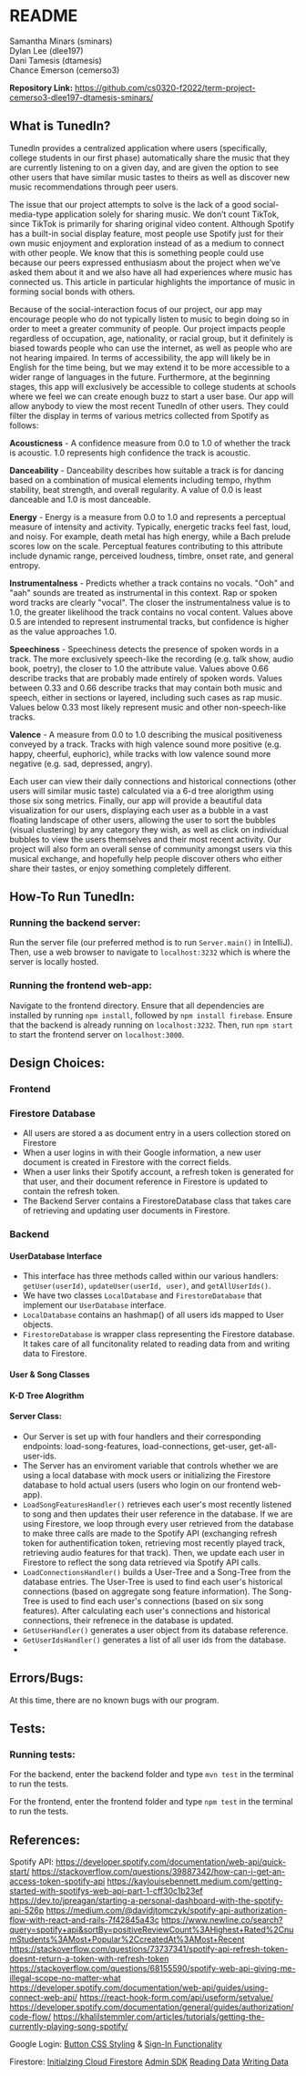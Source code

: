 # README

Samantha Minars (sminars)\
Dylan Lee (dlee197)\
Dani Tamesis (dtamesis)\
Chance Emerson (cemerso3)

**Repository Link:** https://github.com/cs0320-f2022/term-project-cemerso3-dlee197-dtamesis-sminars/

## What is TunedIn?

TunedIn provides a centralized application where users (specifically, college students in our first phase) automatically share the music that they are currently listening to on a given day, and are given the option to see other users that have similar music tastes to theirs as well as discover new music recommendations through peer users. 

The issue that our project attempts to solve is the lack of a good social-media-type application solely for sharing music. We don’t count TikTok, since TikTok is primarily for sharing original video content. Although Spotify has a built-in social display feature, most people use Spotify just for their own music enjoyment and exploration instead of as a medium to connect with other people. We know that this is something people could use because our peers expressed enthusiasm about the project when we’ve asked them about it and we also have all had experiences where music has connected us. This article in particular highlights the importance of music in forming social bonds with others. 

Because of the social-interaction focus of our project, our app may encourage people who do not typically listen to music to begin doing so in order to meet a greater community of people. Our project impacts people regardless of occupation, age, nationality, or racial group, but it definitely is biased towards people who can use the internet, as well as people who are not hearing impaired. In terms of accessibility, the app will likely be in English for the time being, but we may extend it to be more accessible to a wider range of languages in the future. Furthermore, at the beginning stages, this app will exclusively be accessible to college students at schools where we feel we can create enough buzz to start a user base.
Our app will allow anybody to view the most recent TunedIn of other users. They could filter the display in terms of various metrics collected from Spotify as follows:

<b>Acousticness</b> - A confidence measure from 0.0 to 1.0 of whether the track is acoustic. 1.0 represents high confidence the track is acoustic.

<b>Danceability</b>  - Danceability describes how suitable a track is for dancing based on a combination of musical elements including tempo, rhythm stability, beat strength, and overall regularity. A value of 0.0 is least danceable and 1.0 is most danceable.

<b>Energy</b>  - Energy is a measure from 0.0 to 1.0 and represents a perceptual measure of intensity and activity. Typically, energetic tracks feel fast, loud, and noisy. For example, death metal has high energy, while a Bach prelude scores low on the scale. Perceptual features contributing to this attribute include dynamic range, perceived loudness, timbre, onset rate, and general entropy.

<b>Instrumentalness</b>  - Predicts whether a track contains no vocals. "Ooh" and "aah" sounds are treated as instrumental in this context. Rap or spoken word tracks are clearly "vocal". The closer the instrumentalness value is to 1.0, the greater likelihood the track contains no vocal content. Values above 0.5 are intended to represent instrumental tracks, but confidence is higher as the value approaches 1.0.

<b>Speechiness</b>  - Speechiness detects the presence of spoken words in a track. The more exclusively speech-like the recording (e.g. talk show, audio book, poetry), the closer to 1.0 the attribute value. Values above 0.66 describe tracks that are probably made entirely of spoken words. Values between 0.33 and 0.66 describe tracks that may contain both music and speech, either in sections or layered, including such cases as rap music. Values below 0.33 most likely represent music and other non-speech-like tracks.

<b>Valence</b>  - A measure from 0.0 to 1.0 describing the musical positiveness conveyed by a track. Tracks with high valence sound more positive (e.g. happy, cheerful, euphoric), while tracks with low valence sound more negative (e.g. sad, depressed, angry).

Each user can view their daily connections and historical connections (other users will similar music taste) calculated via a 6-d tree alorigthm using those six song metrics. Finally, our app will provide a beautiful data visualization for our users, displaying each user as a bubble in a vast floating landscape of other users, allowing the user to sort the bubbles (visual clustering) by any category they wish, as well as click on individual bubbles to view the users themselves and their most recent activity. Our project will also form an overall sense of community amongst users via this musical exchange, and hopefully help people discover others who either share their tastes, or enjoy something completely different.

## How-To Run TunedIn:

### Running the backend server:

Run the server file (our preferred method is to run `Server.main()` in IntelliJ). Then, use a web browser to navigate to `localhost:3232` which is where the server is locally hosted. 

### Running the frontend web-app:

Navigate to the frontend directory. Ensure that all dependencies are installed by running `npm install`, followed by `npm install firebase`. Ensure that the backend is already running on `localhost:3232`. Then, run `npm start` to start the frontend server on `localhost:3000`.


## Design Choices:
### Frontend

### Firestore Database
- All users are stored a as document entry in a users collection stored on Firestore 
- When a user logins in with their Google information, a new user document is created in Firestore with the correct fields. 
- When a user links their Spotify account, a refresh token is generated for that user, and their document reference in Firestore is updated to contain the refresh token. 
- The Backend Server contains a FirestoreDatabase class that takes care of retrieving and updating user documents in Firestore. 

### Backend 
#### UserDatabase Interface
- This interface has three methods called within our various handlers: `getUser(userId)`, `updateUser(userId, user)`, and `getAllUserIds()`.
- We have two classes `LocalDatabase` and `FirestoreDatabase` that implement our `UserDatabase` interface.
- `LocalDatabase` contains an hashmap() of all users ids mapped to User objects.
- `FirestoreDatabase` is wrapper class representing the Firestore database. It takes care of all funcitonality related to reading data from and writing data to Firestore.
#### User & Song Classes
#### K-D Tree Alogrithm 
#### Server Class:
- Our Server is set up with four handlers and their corresponding endpoints: load-song-features, load-connections, get-user, get-all-user-ids.
- The Server has an enviroment variable that controls whether we are using a local database with mock users or initializing the Firestore database to hold actual users (users who login on our frontend web-app).
- `LoadSongFeaturesHandler()` retrieves each user's most recently listened to song and then updates their user reference in the database. If we are using Firestore, we loop through every user retrieved from the database to make three calls are made to the Spotify API (exchanging refresh token for authentification token, retrieving most recently played track, retrieving audio features for that track). Then, we update each user in Firestore to reflect the song data retrieved via Spotify API calls. 
- `LoadConnectionsHandler()` builds a User-Tree and a Song-Tree from the database entries. The User-Tree is used to find each user's historical connections (based on aggregate song feature information). The Song-Tree is used to find each user's connections (based on six song features). After calculating each user's connections and historical connections, their refrenece in the database is updated. 
- `GetUserHandler()` generates a user object from its database reference. 
- `GetUserIdsHandler()` generates a list of all user ids from the database. 
- 
## Errors/Bugs:

At this time, there are no known bugs with our program.

## Tests:

### Running tests:

For the backend, enter the backend folder and type `mvn test` in the terminal to run the tests.

For the frontend, enter the frontend folder and type `npm test` in the terminal to run the tests.


## References:

Spotify API:
https://developer.spotify.com/documentation/web-api/quick-start/
https://stackoverflow.com/questions/39887342/how-can-i-get-an-access-token-spotify-api
https://kaylouisebennett.medium.com/getting-started-with-spotifys-web-api-part-1-cff30c1b23ef
https://dev.to/jpreagan/starting-a-personal-dashboard-with-the-spotify-api-526p
https://medium.com/@davidjtomczyk/spotify-api-authorization-flow-with-react-and-rails-7f42845a43c
https://www.newline.co/search?query=spotify+api&sortBy=positiveReviewCount%3AHighest+Rated%2CnumStudents%3AMost+Popular%2CcreatedAt%3AMost+Recent
https://stackoverflow.com/questions/73737341/spotify-api-refresh-token-doesnt-return-a-token-with-refresh-token
https://stackoverflow.com/questions/68155590/spotify-web-api-giving-me-illegal-scope-no-matter-what
https://developer.spotify.com/documentation/web-api/guides/using-connect-web-api/
https://react-hook-form.com/api/useform/setvalue/
https://developer.spotify.com/documentation/general/guides/authorization/code-flow/
https://khalilstemmler.com/articles/tutorials/getting-the-currently-playing-song-spotify/

Google Login:
[Button CSS Styling](https://codepen.io/mupkoo/pen/YgddgB0) & 
[Sign-In Functionality](https://firebase.google.com/docs/auth/web/google-signin)

Firestore: 
[Initialzing Cloud Firestore](https://firebase.google.com/docs/firestore/quickstart#java_3)
[Admin SDK](https://firebase.google.com/docs/admin/setup)
[Reading Data](https://firebase.google.com/docs/firestore/query-data/get-data)
[Writing Data](https://firebase.google.com/docs/firestore/manage-data/add-data)


